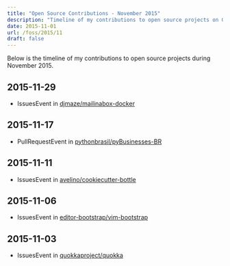 ```yaml
---
title: "Open Source Contributions - November 2015"
description: "Timeline of my contributions to open source projects on GitHub during November 2015."
date: 2015-11-01
url: /foss/2015/11
draft: false
---
```


Below is the timeline of my contributions to open source projects during November 2015.

## 2015-11-29

- IssuesEvent in [djmaze/mailinabox-docker](https://github.com/djmaze/mailinabox-docker)

## 2015-11-17

- PullRequestEvent in [pythonbrasil/pyBusinesses-BR](https://github.com/pythonbrasil/pyBusinesses-BR)

## 2015-11-11

- IssuesEvent in [avelino/cookiecutter-bottle](https://github.com/avelino/cookiecutter-bottle)

## 2015-11-06

- IssuesEvent in [editor-bootstrap/vim-bootstrap](https://github.com/editor-bootstrap/vim-bootstrap)

## 2015-11-03

- IssuesEvent in [quokkaproject/quokka](https://github.com/quokkaproject/quokka)

